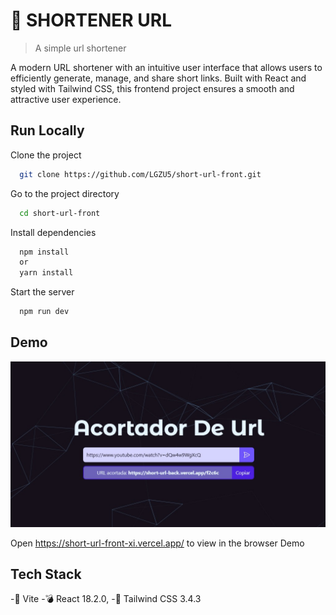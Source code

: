 
# :link: SHORTENER URL
> A simple url shortener

A modern URL shortener with an intuitive user interface that allows users to efficiently generate, manage, and share short links. Built with React and styled with Tailwind CSS, this frontend project ensures a smooth and attractive user experience.


## Run Locally

Clone the project

```bash
  git clone https://github.com/LGZU5/short-url-front.git
```

Go to the project directory

```bash
  cd short-url-front
```

Install dependencies

```bash
  npm install
  or
  yarn install
```

Start the server

```bash
  npm run dev
```


## Demo

![Project Screenshot](https://github.com/LGZU5/short-url-front/blob/master/public/exampleImage.jpg)

Open https://short-url-front-xi.vercel.app/ to view in the browser Demo


## Tech Stack

-🚀 Vite
-💣 React 18.2.0, 
-🎨 Tailwind CSS 3.4.3


